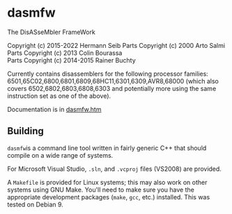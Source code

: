 # dasmfw
The DisASseMbler FrameWork

Copyright (c) 2015-2022 Hermann Seib
&#13;&#10;Parts Copyright (c) 2000 Arto Salmi  
&#13;&#10;Parts Copyright (c) 2013 Colin Bourassa  
&#13;&#10;Parts Copyright (c) 2014-2015 Rainer Buchty

Currently contains disassemblers for the following processor families:
6501,65C02,6800,6801,6809,68HC11,6301,6309,AVR8,68000
(which also covers 6502,6802,6803,6808,6303 and potentially more using the same instruction set as one of the above).

Documentation is in [dasmfw.htm](dasmfw.htm)


## Building

`dasmfw`is a command line tool written in
fairly generic C++ that should compile on a wide range of systems.

For Microsoft Visual Studio, `.sln`, and `.vcproj` files (VS2008) are provided.

A `Makefile` is provided for Linux systems; this may also work on
other systems using GNU Make. You'll need to make sure you have the
appropriate development packages (`make`, `gcc`, etc.) installed. This
was tested on Debian 9.

